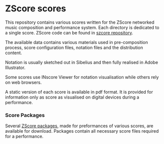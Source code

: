 # ZScore scores

This repository contains various scores written for the ZScore networked music composition and performance system. 
Each directory is dedicated to a single score.
ZScore code can be found in [szcore repository](../szcore).

The available data contains various materials used in pre-composition process, score configuration files, notation files and the distribution content.

Notation is usually sketched out in Sibelius and then fully realised in Adobe Illustrator.

Some scores use INscore Viewer for notation visualisation while others rely on web browsers.

A static version of each score is available in pdf format. 
It is provided for information only as score as visualised on digital devices during a performance.

### Score Packages

Several [ZScore packages](https://bit.ly/zscorepackages), made for preformances of various scores, are available for
download. Packages contain all necessary score files required for a performance.